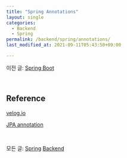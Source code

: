 ```yaml
---
title: "Spring Annotations"
layout: single
categories:
  - Backend
  - Spring
permalink: /backend/spring/annotations/
last_modified_at: 2021-09-11T05:43:50+09:00

---
```

이전 글: [Spring Boot](/backend/spring/springboot/)

<br>

## Reference

[velog.io](https://velog.io/@gillog/Spring-Annotation-정리)

[JPA annotation](https://private-space.tistory.com/84)

<br>

모든 글: [Spring](/backend/spring/) [Backend](/backend/)
